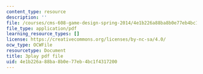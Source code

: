 ```yaml
---
content_type: resource
description: ''
file: /courses/cms-608-game-design-spring-2014/4e1b226a88ba8b0e77eb4bc1f4317200_1506659.pdf
file_type: application/pdf
learning_resource_types: []
license: https://creativecommons.org/licenses/by-nc-sa/4.0/
ocw_type: OCWFile
resourcetype: Document
title: 3play pdf file
uid: 4e1b226a-88ba-8b0e-77eb-4bc1f4317200
---
```


